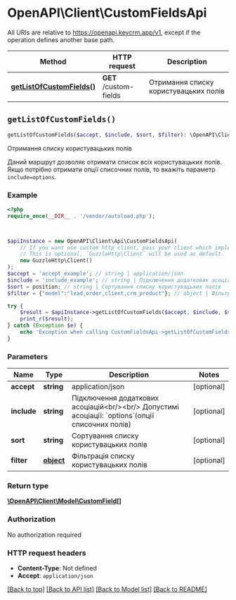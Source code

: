 # OpenAPI\Client\CustomFieldsApi

All URIs are relative to https://openapi.keycrm.app/v1, except if the operation defines another base path.

| Method | HTTP request | Description |
| ------------- | ------------- | ------------- |
| [**getListOfCustomFields()**](CustomFieldsApi.md#getListOfCustomFields) | **GET** /custom-fields | Отримання списку користувацьких полів |


## `getListOfCustomFields()`

```php
getListOfCustomFields($accept, $include, $sort, $filter): \OpenAPI\Client\Model\CustomField[]
```

Отримання списку користувацьких полів

Даний маршрут дозволяє отримати список всіх користувацьких полів. Якщо потрібно отримати опції списочних полів, то вкажіть параметр `include=options`.

### Example

```php
<?php
require_once(__DIR__ . '/vendor/autoload.php');



$apiInstance = new OpenAPI\Client\Api\CustomFieldsApi(
    // If you want use custom http client, pass your client which implements `GuzzleHttp\ClientInterface`.
    // This is optional, `GuzzleHttp\Client` will be used as default.
    new GuzzleHttp\Client()
);
$accept = 'accept_example'; // string | application/json
$include = 'include_example'; // string | Підключення додаткових асоціацій<br/><br/> Допустимі асоціації: `options`(опції списочних полів)
$sort = position; // string | Сортування списку користувацьких полів
$filter = {"model":"lead,order,client,crm_product"}; // object | Фільтрація списку користувацьких полів

try {
    $result = $apiInstance->getListOfCustomFields($accept, $include, $sort, $filter);
    print_r($result);
} catch (Exception $e) {
    echo 'Exception when calling CustomFieldsApi->getListOfCustomFields: ', $e->getMessage(), PHP_EOL;
}
```

### Parameters

| Name | Type | Description  | Notes |
| ------------- | ------------- | ------------- | ------------- |
| **accept** | **string**| application/json | [optional] |
| **include** | **string**| Підключення додаткових асоціацій&lt;br/&gt;&lt;br/&gt; Допустимі асоціації: &#x60;options&#x60;(опції списочних полів) | [optional] |
| **sort** | **string**| Сортування списку користувацьких полів | [optional] |
| **filter** | [**object**](../Model/.md)| Фільтрація списку користувацьких полів | [optional] |

### Return type

[**\OpenAPI\Client\Model\CustomField[]**](../Model/CustomField.md)

### Authorization

No authorization required

### HTTP request headers

- **Content-Type**: Not defined
- **Accept**: `application/json`

[[Back to top]](#) [[Back to API list]](../../README.md#endpoints)
[[Back to Model list]](../../README.md#models)
[[Back to README]](../../README.md)
